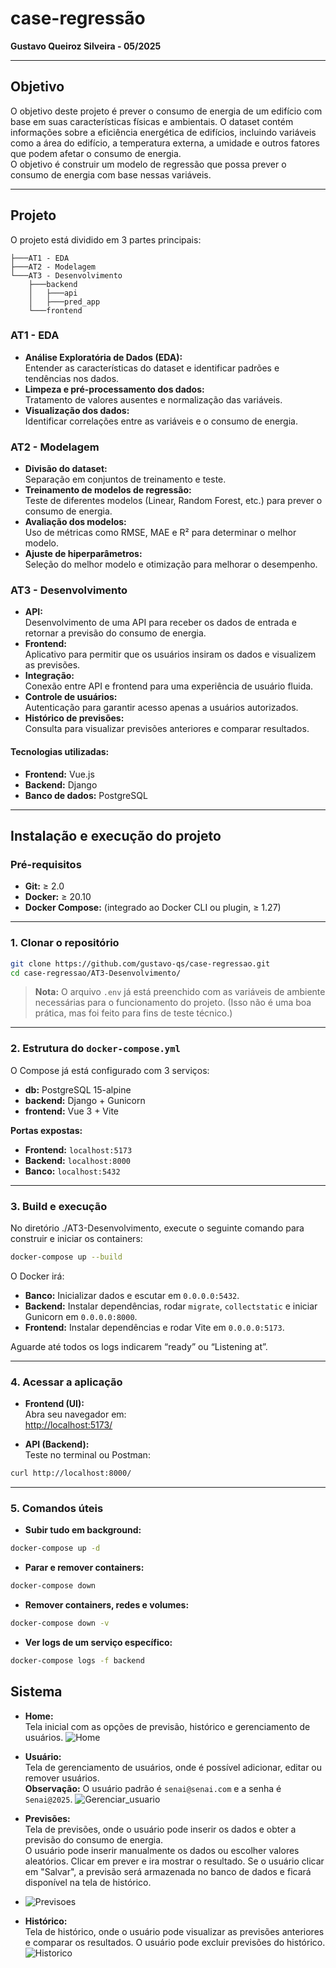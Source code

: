 # case-regressão
**Gustavo Queiroz Silveira - 05/2025**

---

## Objetivo

O objetivo deste projeto é prever o consumo de energia de um edifício com base em suas características físicas e ambientais. O dataset contém informações sobre a eficiência energética de edifícios, incluindo variáveis como a área do edifício, a temperatura externa, a umidade e outros fatores que podem afetar o consumo de energia.  
O objetivo é construir um modelo de regressão que possa prever o consumo de energia com base nessas variáveis.

---

## Projeto

O projeto está dividido em 3 partes principais:

```
├───AT1 - EDA
├───AT2 - Modelagem
└───AT3 - Desenvolvimento
    ├───backend
    │   ├───api
    │   ├───pred_app
    └───frontend
```

### AT1 - EDA

- **Análise Exploratória de Dados (EDA):**  
  Entender as características do dataset e identificar padrões e tendências nos dados.
- **Limpeza e pré-processamento dos dados:**  
  Tratamento de valores ausentes e normalização das variáveis.
- **Visualização dos dados:**  
  Identificar correlações entre as variáveis e o consumo de energia.

### AT2 - Modelagem

- **Divisão do dataset:**  
  Separação em conjuntos de treinamento e teste.
- **Treinamento de modelos de regressão:**  
  Teste de diferentes modelos (Linear, Random Forest, etc.) para prever o consumo de energia.
- **Avaliação dos modelos:**  
  Uso de métricas como RMSE, MAE e R² para determinar o melhor modelo.
- **Ajuste de hiperparâmetros:**  
  Seleção do melhor modelo e otimização para melhorar o desempenho.

### AT3 - Desenvolvimento

- **API:**  
  Desenvolvimento de uma API para receber os dados de entrada e retornar a previsão do consumo de energia.
- **Frontend:**  
  Aplicativo para permitir que os usuários insiram os dados e visualizem as previsões.
- **Integração:**  
  Conexão entre API e frontend para uma experiência de usuário fluida.
- **Controle de usuários:**  
  Autenticação para garantir acesso apenas a usuários autorizados.
- **Histórico de previsões:**  
  Consulta para visualizar previsões anteriores e comparar resultados.

#### Tecnologias utilizadas:

- **Frontend:** Vue.js  
- **Backend:** Django  
- **Banco de dados:** PostgreSQL  

---

## Instalação e execução do projeto

### Pré-requisitos

- **Git:** ≥ 2.0  
- **Docker:** ≥ 20.10  
- **Docker Compose:** (integrado ao Docker CLI ou plugin, ≥ 1.27)

---

### 1. Clonar o repositório

```bash
git clone https://github.com/gustavo-qs/case-regressao.git
cd case-regressao/AT3-Desenvolvimento/
```

> **Nota:** O arquivo `.env` já está preenchido com as variáveis de ambiente necessárias para o funcionamento do projeto. (Isso não é uma boa prática, mas foi feito para fins de teste técnico.)

---

### 2. Estrutura do `docker-compose.yml`

O Compose já está configurado com 3 serviços:

- **db:** PostgreSQL 15-alpine  
- **backend:** Django + Gunicorn  
- **frontend:** Vue 3 + Vite  

**Portas expostas:**

- **Frontend:** `localhost:5173`  
- **Backend:** `localhost:8000`  
- **Banco:** `localhost:5432`  

---

### 3. Build e execução

No diretório ./AT3-Desenvolvimento, execute o seguinte comando para construir e iniciar os containers:

```bash
docker-compose up --build
```

O Docker irá:

- **Banco:** Inicializar dados e escutar em `0.0.0.0:5432`.  
- **Backend:** Instalar dependências, rodar `migrate`, `collectstatic` e iniciar Gunicorn em `0.0.0.0:8000`.  
- **Frontend:** Instalar dependências e rodar Vite em `0.0.0.0:5173`.  

Aguarde até todos os logs indicarem “ready” ou “Listening at”.

---

### 4. Acessar a aplicação

- **Frontend (UI):**  
  Abra seu navegador em:  
  [http://localhost:5173/](http://localhost:5173/)

- **API (Backend):**  
  Teste no terminal ou Postman:  

```bash
curl http://localhost:8000/
```

---

### 5. Comandos úteis

- **Subir tudo em background:**

```bash
docker-compose up -d
```

- **Parar e remover containers:**

```bash
docker-compose down
```

- **Remover containers, redes e volumes:**

```bash
docker-compose down -v
```

- **Ver logs de um serviço específico:**

```bash
docker-compose logs -f backend
```

## Sistema

- **Home:**  
  Tela inicial com as opções de previsão, histórico e gerenciamento de usuários.
![Home](./images/image.png)

- **Usuário:**  
  Tela de gerenciamento de usuários, onde é possível adicionar, editar ou remover usuários.  
  **Observação:** O usuário padrão é `senai@senai.com` e a senha é `Senai@2025`.
![Gerenciar_usuario](./images/image-1.png)

- **Previsões:**  
  Tela de previsões, onde o usuário pode inserir os dados e obter a previsão do consumo de energia.  
  O usuário pode inserir manualmente os dados ou escolher valores aleatórios.
  Clicar em prever e ira mostrar o resultado.
  Se o usuário clicar em "Salvar", a previsão será armazenada no banco de dados e ficará disponível na tela de histórico.
- ![Previsoes](./images/image-2.png)

- **Histórico:**  
  Tela de histórico, onde o usuário pode visualizar as previsões anteriores e comparar os resultados.
  O usuário pode excluir previsões do histórico.
![Historico](./images/image-3.png)

